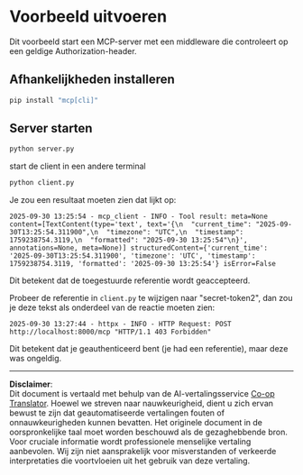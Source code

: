 <!--
CO_OP_TRANSLATOR_METADATA:
{
  "original_hash": "3f68294760a11dd3fdd175bd7f904a92",
  "translation_date": "2025-10-07T01:31:28+00:00",
  "source_file": "03-GettingStarted/11-simple-auth/code/basic/python/README.md",
  "language_code": "nl"
}
-->
# Voorbeeld uitvoeren

Dit voorbeeld start een MCP-server met een middleware die controleert op een geldige Authorization-header.

## Afhankelijkheden installeren

```bash
pip install "mcp[cli]" 
```

## Server starten

```bash
python server.py
```

start de client in een andere terminal

```bash
python client.py
```

Je zou een resultaat moeten zien dat lijkt op:

```text
2025-09-30 13:25:54 - mcp_client - INFO - Tool result: meta=None content=[TextContent(type='text', text='{\n  "current_time": "2025-09-30T13:25:54.311900",\n  "timezone": "UTC",\n  "timestamp": 1759238754.3119,\n  "formatted": "2025-09-30 13:25:54"\n}', annotations=None, meta=None)] structuredContent={'current_time': '2025-09-30T13:25:54.311900', 'timezone': 'UTC', 'timestamp': 1759238754.3119, 'formatted': '2025-09-30 13:25:54'} isError=False
```

Dit betekent dat de toegestuurde referentie wordt geaccepteerd.

Probeer de referentie in `client.py` te wijzigen naar "secret-token2", dan zou je deze tekst als onderdeel van de reactie moeten zien:

```text
2025-09-30 13:27:44 - httpx - INFO - HTTP Request: POST http://localhost:8000/mcp "HTTP/1.1 403 Forbidden"
```

Dit betekent dat je geauthenticeerd bent (je had een referentie), maar deze was ongeldig.

---

**Disclaimer**:  
Dit document is vertaald met behulp van de AI-vertalingsservice [Co-op Translator](https://github.com/Azure/co-op-translator). Hoewel we streven naar nauwkeurigheid, dient u zich ervan bewust te zijn dat geautomatiseerde vertalingen fouten of onnauwkeurigheden kunnen bevatten. Het originele document in de oorspronkelijke taal moet worden beschouwd als de gezaghebbende bron. Voor cruciale informatie wordt professionele menselijke vertaling aanbevolen. Wij zijn niet aansprakelijk voor misverstanden of verkeerde interpretaties die voortvloeien uit het gebruik van deze vertaling.